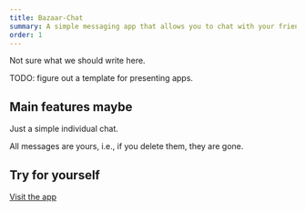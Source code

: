 ```yaml
---
title: Bazaar-Chat
summary: A simple messaging app that allows you to chat with your friends, colleagues, and contacts.
order: 1
---
```


Not sure what we should write here.

TODO: figure out a template for presenting apps.

## Main features maybe

Just a simple individual chat.

All messages are yours, i.e., if you delete them, they are gone.

## Try for yourself

[Visit the app](https://bzr-sys.github.io/bazaar-chat/)
